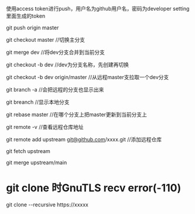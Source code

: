 使用access token进行push，用户名为github用户名，密码为developer setting里面生成的token

git push origin master

git checkout master //切换主分支

git merge dev //将dev分支合并到当前分支

git checkout -b dev //dev为分支名称，先创建再切换

git checkout -b dev origin/master //从远程master支拉取一个dev分支

git branch -a //会把远程的分支也显示出来

git breanch //显示本地分支

git rebase master //在哪个分支上把master更新到当前分支上

git remote -v //查看远程仓库地址

git remote add upstream git@github.com/xxxx.git //添加远程仓库

git fetch upstream

git merge upstream/main


# git clone 时GnuTLS recv error(-110)
git clone  --recursive https://xxxxx

